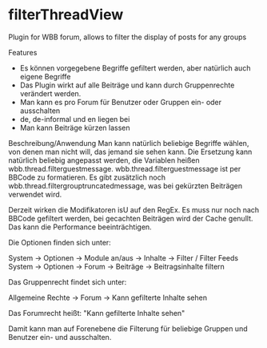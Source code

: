 filterThreadView
===============

Plugin for WBB forum, allows to filter the display of posts for any groups

Features
 * Es können vorgegebene Begriffe gefiltert werden, aber natürlich auch eigene Begriffe
 * Das Plugin wirkt auf alle Beiträge und kann durch Gruppenrechte verändert werden.
 * Man kann es pro Forum für Benutzer oder Gruppen ein- oder ausschalten
 * de, de-informal und en liegen bei
 * Man kann Beiträge kürzen lassen


Beschreibung/Anwendung
Man kann natürlich beliebige Begriffe wählen, von denen man nicht will, das jemand sie sehen kann.
Die Ersetzung kann natürlich beliebig angepasst werden, die Variablen heißen wbb.thread.filterguestmessage.
wbb.thread.filterguestmessage ist per BBCode zu formatieren.
Es gibt zusätzlich noch wbb.thread.filtergrouptruncatedmessage, was bei gekürzten Beiträgen verwendet wird.

Derzeit wirken die Modifikatoren isU auf den RegEx.
Es muss nur noch nach BBCode gefiltert werden, bei gecachten Beiträgen wird der Cache genullt. Das kann die Performance beeinträchtigen.

Die Optionen finden sich unter:

System -> Optionen -> Module an/aus -> Inhalte -> Filter / Filter Feeds
System -> Optionen -> Forum -> Beiträge -> Beitragsinhalte filtern

Das Gruppenrecht findet sich unter:

Allgemeine Rechte -> Forum -> Kann gefilterte Inhalte sehen

Das Forumrecht heißt:
"Kann gefilterte Inhalte sehen"

Damit kann man auf Forenebene die Filterung für beliebige Gruppen und Benutzer ein- und ausschalten.
